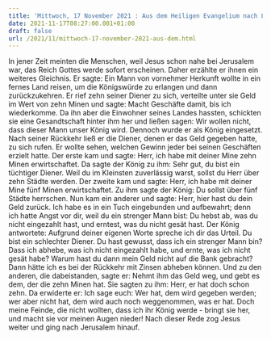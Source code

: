 ```yaml
---
title: 'Mittwoch, 17 November 2021 : Aus dem Heiligen Evangelium nach Lukas - Lk 19,11-28.'
date: 2021-11-17T08:27:00.001+01:00
draft: false
url: /2021/11/mittwoch-17-november-2021-aus-dem.html
---
```


In jener Zeit meinten die Menschen, weil Jesus schon nahe bei Jerusalem war, das Reich Gottes werde sofort erscheinen. Daher erzählte er ihnen ein weiteres Gleichnis. Er sagte: Ein Mann von vornehmer Herkunft wollte in ein fernes Land reisen, um die Königswürde zu erlangen und dann zurückzukehren. Er rief zehn seiner Diener zu sich, verteilte unter sie Geld im Wert von zehn Minen und sagte: Macht Geschäfte damit, bis ich wiederkomme. Da ihn aber die Einwohner seines Landes hassten, schickten sie eine Gesandtschaft hinter ihm her und ließen sagen: Wir wollen nicht, dass dieser Mann unser König wird. Dennoch wurde er als König eingesetzt. Nach seiner Rückkehr ließ er die Diener, denen er das Geld gegeben hatte, zu sich rufen. Er wollte sehen, welchen Gewinn jeder bei seinen Geschäften erzielt hatte. Der erste kam und sagte: Herr, ich habe mit deiner Mine zehn Minen erwirtschaftet. Da sagte der König zu ihm: Sehr gut, du bist ein tüchtiger Diener. Weil du im Kleinsten zuverlässig warst, sollst du Herr über zehn Städte werden. Der zweite kam und sagte: Herr, ich habe mit deiner Mine fünf Minen erwirtschaftet. Zu ihm sagte der König: Du sollst über fünf Städte herrschen. Nun kam ein anderer und sagte: Herr, hier hast du dein Geld zurück. Ich habe es in ein Tuch eingebunden und aufbewahrt; denn ich hatte Angst vor dir, weil du ein strenger Mann bist: Du hebst ab, was du nicht eingezahlt hast, und erntest, was du nicht gesät hast. Der König antwortete: Aufgrund deiner eigenen Worte spreche ich dir das Urteil. Du bist ein schlechter Diener. Du hast gewusst, dass ich ein strenger Mann bin? Dass ich abhebe, was ich nicht eingezahlt habe, und ernte, was ich nicht gesät habe? Warum hast du dann mein Geld nicht auf die Bank gebracht? Dann hätte ich es bei der Rückkehr mit Zinsen abheben können. Und zu den anderen, die dabeistanden, sagte er: Nehmt ihm das Geld weg, und gebt es dem, der die zehn Minen hat. Sie sagten zu ihm: Herr, er hat doch schon zehn. Da erwiderte er: Ich sage euch: Wer hat, dem wird gegeben werden; wer aber nicht hat, dem wird auch noch weggenommen, was er hat. Doch meine Feinde, die nicht wollten, dass ich ihr König werde - bringt sie her, und macht sie vor meinen Augen nieder! Nach dieser Rede zog Jesus weiter und ging nach Jerusalem hinauf.